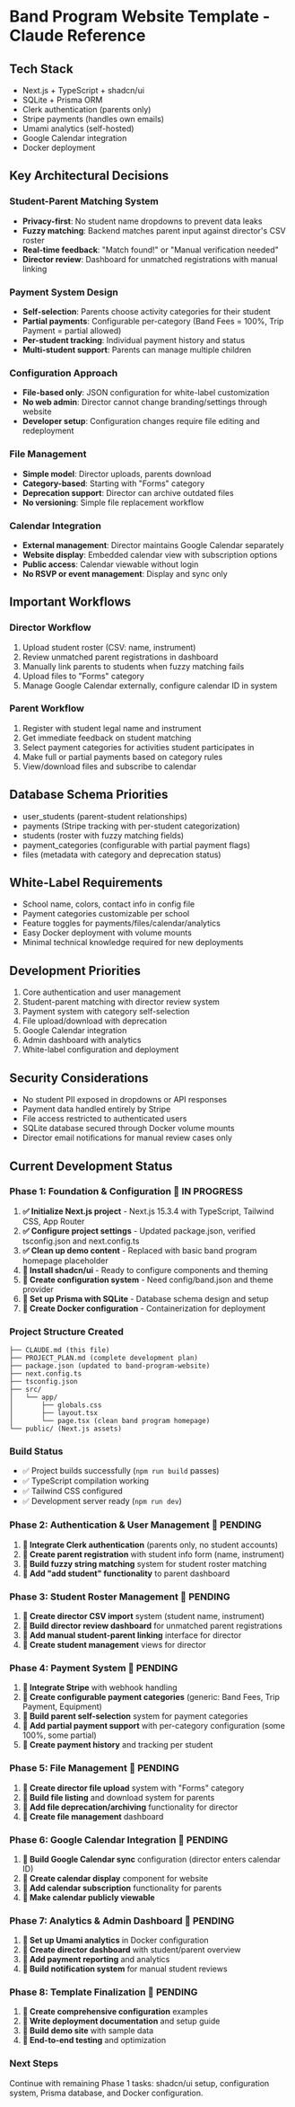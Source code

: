 # Band Program Website Template - Claude Reference

## Tech Stack
- Next.js + TypeScript + shadcn/ui
- SQLite + Prisma ORM
- Clerk authentication (parents only)
- Stripe payments (handles own emails)
- Umami analytics (self-hosted)
- Google Calendar integration
- Docker deployment

## Key Architectural Decisions

### Student-Parent Matching System
- **Privacy-first**: No student name dropdowns to prevent data leaks
- **Fuzzy matching**: Backend matches parent input against director's CSV roster
- **Real-time feedback**: "Match found!" or "Manual verification needed"
- **Director review**: Dashboard for unmatched registrations with manual linking

### Payment System Design
- **Self-selection**: Parents choose activity categories for their student
- **Partial payments**: Configurable per-category (Band Fees = 100%, Trip Payment = partial allowed)
- **Per-student tracking**: Individual payment history and status
- **Multi-student support**: Parents can manage multiple children

### Configuration Approach
- **File-based only**: JSON configuration for white-label customization
- **No web admin**: Director cannot change branding/settings through website
- **Developer setup**: Configuration changes require file editing and redeployment

### File Management
- **Simple model**: Director uploads, parents download
- **Category-based**: Starting with "Forms" category
- **Deprecation support**: Director can archive outdated files
- **No versioning**: Simple file replacement workflow

### Calendar Integration
- **External management**: Director maintains Google Calendar separately
- **Website display**: Embedded calendar view with subscription options
- **Public access**: Calendar viewable without login
- **No RSVP or event management**: Display and sync only

## Important Workflows

### Director Workflow
1. Upload student roster (CSV: name, instrument)
2. Review unmatched parent registrations in dashboard
3. Manually link parents to students when fuzzy matching fails
4. Upload files to "Forms" category
5. Manage Google Calendar externally, configure calendar ID in system

### Parent Workflow
1. Register with student legal name and instrument
2. Get immediate feedback on student matching
3. Select payment categories for activities student participates in
4. Make full or partial payments based on category rules
5. View/download files and subscribe to calendar

## Database Schema Priorities
- user_students (parent-student relationships)
- payments (Stripe tracking with per-student categorization)
- students (roster with fuzzy matching fields)
- payment_categories (configurable with partial payment flags)
- files (metadata with category and deprecation status)

## White-Label Requirements
- School name, colors, contact info in config file
- Payment categories customizable per school
- Feature toggles for payments/files/calendar/analytics
- Easy Docker deployment with volume mounts
- Minimal technical knowledge required for new deployments

## Development Priorities
1. Core authentication and user management
2. Student-parent matching with director review system
3. Payment system with category self-selection
4. File upload/download with deprecation
5. Google Calendar integration
6. Admin dashboard with analytics
7. White-label configuration and deployment

## Security Considerations
- No student PII exposed in dropdowns or API responses
- Payment data handled entirely by Stripe
- File access restricted to authenticated users
- SQLite database secured through Docker volume mounts
- Director email notifications for manual review cases only

## Current Development Status

### Phase 1: Foundation & Configuration 🔄 IN PROGRESS
1. **✅ Initialize Next.js project** - Next.js 15.3.4 with TypeScript, Tailwind CSS, App Router
2. **✅ Configure project settings** - Updated package.json, verified tsconfig.json and next.config.ts
3. **✅ Clean up demo content** - Replaced with basic band program homepage placeholder
4. **🔄 Install shadcn/ui** - Ready to configure components and theming
5. **🔄 Create configuration system** - Need config/band.json and theme provider
6. **🔄 Set up Prisma with SQLite** - Database schema design and setup
7. **🔄 Create Docker configuration** - Containerization for deployment

### Project Structure Created
```
├── CLAUDE.md (this file)
├── PROJECT_PLAN.md (complete development plan)
├── package.json (updated to band-program-website)
├── next.config.ts
├── tsconfig.json
├── src/
│   └── app/
│       ├── globals.css
│       ├── layout.tsx
│       └── page.tsx (clean band program homepage)
└── public/ (Next.js assets)
```

### Build Status
- ✅ Project builds successfully (`npm run build` passes)
- ✅ TypeScript compilation working
- ✅ Tailwind CSS configured
- ✅ Development server ready (`npm run dev`)

### Phase 2: Authentication & User Management 🔄 PENDING
1. **🔄 Integrate Clerk authentication** (parents only, no student accounts)
2. **🔄 Create parent registration** with student info form (name, instrument)
3. **🔄 Build fuzzy string matching** system for student roster matching
4. **🔄 Add "add student" functionality** to parent dashboard

### Phase 3: Student Roster Management 🔄 PENDING
1. **🔄 Create director CSV import** system (student name, instrument)
2. **🔄 Build director review dashboard** for unmatched parent registrations
3. **🔄 Add manual student-parent linking** interface for director
4. **🔄 Create student management** views for director

### Phase 4: Payment System 🔄 PENDING
1. **🔄 Integrate Stripe** with webhook handling
2. **🔄 Create configurable payment categories** (generic: Band Fees, Trip Payment, Equipment)
3. **🔄 Build parent self-selection** system for payment categories
4. **🔄 Add partial payment support** with per-category configuration (some 100%, some partial)
5. **🔄 Create payment history** and tracking per student

### Phase 5: File Management 🔄 PENDING
1. **🔄 Create director file upload** system with "Forms" category
2. **🔄 Build file listing** and download system for parents
3. **🔄 Add file deprecation/archiving** functionality for director
4. **🔄 Create file management** dashboard

### Phase 6: Google Calendar Integration 🔄 PENDING
1. **🔄 Build Google Calendar sync** configuration (director enters calendar ID)
2. **🔄 Create calendar display** component for website
3. **🔄 Add calendar subscription** functionality for parents
4. **🔄 Make calendar publicly viewable**

### Phase 7: Analytics & Admin Dashboard 🔄 PENDING
1. **🔄 Set up Umami analytics** in Docker configuration
2. **🔄 Create director dashboard** with student/parent overview
3. **🔄 Add payment reporting** and analytics
4. **🔄 Build notification system** for manual student reviews

### Phase 8: Template Finalization 🔄 PENDING
1. **🔄 Create comprehensive configuration** examples
2. **🔄 Write deployment documentation** and setup guide
3. **🔄 Build demo site** with sample data
4. **🔄 End-to-end testing** and optimization

### Next Steps
Continue with remaining Phase 1 tasks: shadcn/ui setup, configuration system, Prisma database, and Docker configuration.